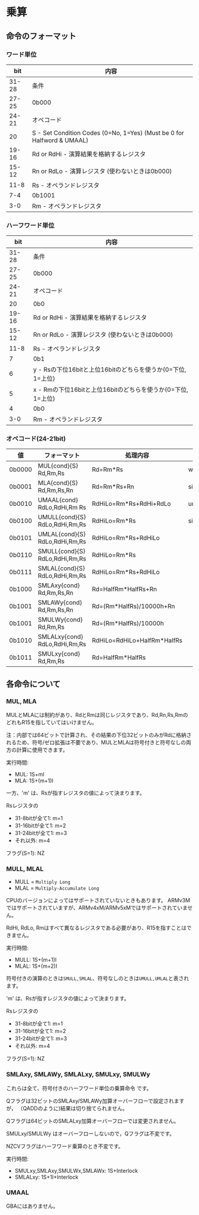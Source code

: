 # 乗算

## 命令のフォーマット

### ワード単位

 bit  |  内容
---- | ----
31-28 | 条件
27-25 | 0b000
24-21 | オペコード
20 | S - Set Condition Codes (0=No, 1=Yes) (Must be 0 for Halfword & UMAAL)
19-16 | Rd or RdHi - 演算結果を格納するレジスタ
15-12 | Rn or RdLo - 演算レジスタ (使わないときは0b000)
11-8 | Rs - オペランドレジスタ
7-4 | 0b1001
3-0 | Rm - オペランドレジスタ

### ハーフワード単位

 bit  |  内容
---- | ----
31-28 | 条件
27-25 | 0b000
24-21 | オペコード
20 | 0b0
19-16 | Rd or RdHi - 演算結果を格納するレジスタ
15-12 | Rn or RdLo - 演算レジスタ (使わないときは0b000)
11-8 | Rs - オペランドレジスタ
7 | 0b1
6 | y - Rsの下位16bitと上位16bitのどちらを使うか(0=下位, 1=上位)
5 | x - Rmの下位16bitと上位16bitのどちらを使うか(0=下位, 1=上位)
4 | 0b0
3-0 | Rm - オペランドレジスタ

### オペコード(24-21bit)

 値  |  フォーマット | 処理内容 | 備考
---- | ---- | ---- | ----
0b0000 | MUL{cond}{S}   Rd,Rm,Rs | Rd=Rm*Rs | works as both
0b0001 | MLA{cond}{S}   Rd,Rm,Rs,Rn | Rd=Rm*Rs+Rn | signed+unsigned
0b0010 | UMAAL{cond}    RdLo,RdHi,Rm Rs | RdHiLo=Rm*Rs+RdHi+RdLo | un-
0b0100 | UMULL{cond}{S} RdLo,RdHi,Rm,Rs | RdHiLo=Rm*Rs | signed
0b0101 | UMLAL{cond}{S} RdLo,RdHi,Rm,Rs | RdHiLo=Rm*Rs+RdHiLo | 
0b0110 | SMULL{cond}{S} RdLo,RdHi,Rm,Rs | RdHiLo=Rm*Rs |
0b0111 | SMLAL{cond}{S} RdLo,RdHi,Rm,Rs | RdHiLo=Rm*Rs+RdHiLo | 
0b1000 | SMLAxy{cond}   Rd,Rm,Rs,Rn | Rd=HalfRm*HalfRs+Rn | 
0b1001 | SMLAWy{cond}   Rd,Rm,Rs,Rn | Rd=(Rm*HalfRs)/10000h+Rn | 
0b1001 | SMULWy{cond}   Rd,Rm,Rs | Rd=(Rm*HalfRs)/10000h | 
0b1010 | SMLALxy{cond}  RdLo,RdHi,Rm,Rs | RdHiLo=RdHiLo+HalfRm*HalfRs | 
0b1011 | SMULxy{cond}   Rd,Rm,Rs | Rd=HalfRm*HalfRs | 

## 各命令について

### MUL, MLA

MULとMLAには制約があり、RdとRmは同じレジスタであり、Rd,Rn,Rs,RmのどれもR15を指していてはいけません。

注：内部では64ビットで計算され、その結果の下位32ビットのみがRdに格納されるため、符号/ゼロ拡張は不要であり、MULとMLAは符号付きと符号なしの両方の計算に使用できます。

実行時間:

- MUL: 1S+mI
- MLA: 1S+(m+1)I

一方、'm' は、Rsが指すレジスタの値によって決まります。

Rsレジスタの

- 31-8bitが全て1: m=1
- 31-16bitが全て1: m=2
- 31-24bitが全て1: m=3
- それ以外: m=4

フラグ(S=1): NZ

### MULL, MLAL

- MULL = `Multiply Long`
- MLAL = `Multiply-Accumulate Long`

CPUのバージョンによってはサポートされていないときもあります。 ARMv3Mではサポートされていますが、ARMv4xM/ARMv5xMではサポートされていません。

RdHi, RdLo, Rmはすべて異なるレジスタである必要があり、R15を指すことはできません。

実行時間: 

- MULL: 1S+(m+1)I
- MLAL: 1S+(m+2)I

符号付きの演算のときは`SMULL,SMLAL`、符号なしのときは`UMULL,UMLAL`と表されます。

'm' は、Rsが指すレジスタの値によって決まります。

Rsレジスタの

- 31-8bitが全て1: m=1
- 31-16bitが全て1: m=2
- 31-24bitが全て1: m=3
- それ以外: m=4

フラグ(S=1): NZ

### SMLAxy, SMLAWy, SMLALxy, SMULxy, SMULWy

これらは全て、符号付きのハーフワード単位の乗算命令 です。

Qフラグは32ビットのSMLAxy/SMLAWy加算オーバーフローで設定されますが， （QADDのように)結果は切り捨てられません。

Qフラグは64ビットのSMLALxy加算オーバーフローでは変更されません。

SMULxy/SMULWy はオーバーフローしないので，Qフラグは不変です。

NZCVフラグはハーフワード乗算のとき不変です。

実行時間:

- SMULxy,SMLAxy,SMULWx,SMLAWx: 1S+Interlock
- SMLALxy: 1S+1I+Interlock

### UMAAL

GBAにはありません。

